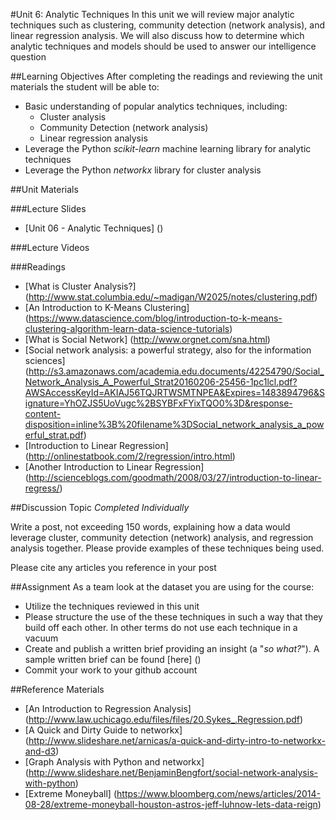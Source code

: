 #Unit 6: Analytic Techniques
In this unit we will review major analytic techniques such as clustering, community detection (network analysis), and linear regression analysis. We will also discuss how to determine which analytic techniques and models should be used to answer our intelligence question

##Learning Objectives
After completing the readings and reviewing the unit materials the student will be able to:
* Basic understanding of popular analytics techniques, including:
  * Cluster analysis
  * Community Detection (network analysis)
  * Linear regression analysis
* Leverage the Python *scikit-learn* machine learning library for analytic techniques
* Leverage the Python *networkx* library for cluster analysis

##Unit Materials

###Lecture Slides
* [Unit 06 - Analytic Techniques] ()

###Lecture Videos

###Readings
* [What is Cluster Analysis?] (http://www.stat.columbia.edu/~madigan/W2025/notes/clustering.pdf)
* [An Introduction to K-Means Clustering] (https://www.datascience.com/blog/introduction-to-k-means-clustering-algorithm-learn-data-science-tutorials)
* [What is Social Network] (http://www.orgnet.com/sna.html)
* [Social network analysis: a powerful strategy, also for the information sciences] (http://s3.amazonaws.com/academia.edu.documents/42254790/Social_Network_Analysis_A_Powerful_Strat20160206-25456-1pc1lcl.pdf?AWSAccessKeyId=AKIAJ56TQJRTWSMTNPEA&Expires=1483894796&Signature=YhOZJS5UoVugc%2BSYBFxFYixTQO0%3D&response-content-disposition=inline%3B%20filename%3DSocial_network_analysis_a_powerful_strat.pdf)
* [Introduction to Linear Regression] (http://onlinestatbook.com/2/regression/intro.html)
* [Another Introduction to Linear Regression] (http://scienceblogs.com/goodmath/2008/03/27/introduction-to-linear-regress/)

##Discussion Topic
*Completed Individually*

Write a post, not exceeding 150 words, explaining how a data would leverage cluster, community detection (network) analysis, and regression analysis together. Please provide examples of these techniques being used.

Please cite any articles you reference in your post

##Assignment
As a team look at the dataset you are using for the course:
* Utilize the techniques reviewed in this unit
* Please structure the use of the these techniques in such a way that they build off each other. In other terms do not use each technique in a vacuum
* Create and publish a written brief providing an insight (a "*so what?*"). A sample written brief can be found [here] ()
* Commit your work to your github account

##Reference Materials
* [An Introduction to Regression Analysis] (http://www.law.uchicago.edu/files/files/20.Sykes_.Regression.pdf)
* [A Quick and Dirty Guide to networkx] (http://www.slideshare.net/arnicas/a-quick-and-dirty-intro-to-networkx-and-d3)
* [Graph Analysis with Python and networkx] (http://www.slideshare.net/BenjaminBengfort/social-network-analysis-with-python)
* [Extreme Moneyball] (https://www.bloomberg.com/news/articles/2014-08-28/extreme-moneyball-houston-astros-jeff-luhnow-lets-data-reign)
